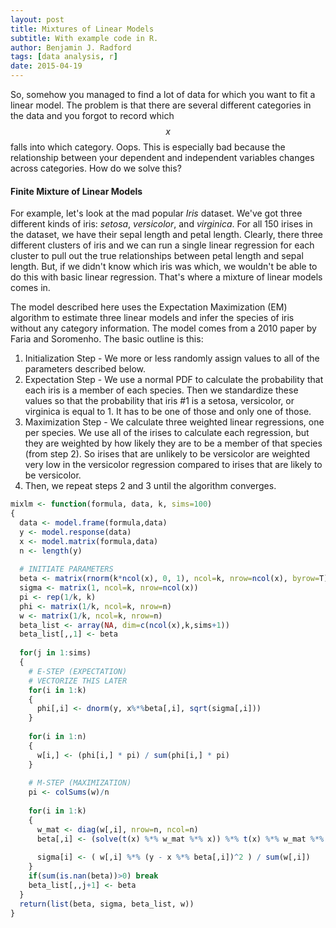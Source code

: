 ```yaml
---
layout: post
title: Mixtures of Linear Models
subtitle: With example code in R.
author: Benjamin J. Radford
tags: [data analysis, r]
date: 2015-04-19
---
```


So, somehow you managed to find a lot of data for which you want to fit a linear model. The problem is that there are several different categories in the data and you forgot to record which $$x$$ falls into which category. Oops. This is especially bad because the relationship between your dependent and independent variables changes across categories. How do we solve this?

<h4>Finite Mixture of Linear Models</h4>
For example, let's look at the mad popular <em>Iris</em> dataset. We've got three different kinds of iris: <em>setosa</em>, <em>versicolor</em>, and <em>virginica</em>. For all 150 irises in the dataset, we have their sepal length and petal length. Clearly, there three different clusters of iris and we can run a single linear regression for each cluster to pull out the true relationships between petal length and sepal length. But, if we didn't know which iris was which, we wouldn't be able to do this with basic linear regression. That's where a mixture of linear models comes in.

The model described here uses the Expectation Maximization (EM) algorithm to estimate three linear models and infer the species of iris without any category information. The model comes from a 2010 paper by Faria and Soromenho. The basic outline is this:

1. Initialization Step - We more or less randomly assign values to all of the parameters described below.
2. Expectation Step - We use a normal PDF to calculate the probability that each iris is a member of each species. Then we standardize these values so that the probability that iris #1 is a setosa, versicolor, or virginica is equal to 1. It has to be one of those and only one of those.
3. Maximization Step - We calculate three weighted linear regressions, one per species. We use all of the irises to calculate each regression, but they are weighted by how likely they are to be a member of that species (from step 2). So irises that are unlikely to be versicolor are weighted very low in the versicolor regression compared to irises that are likely to be versicolor.
4. Then, we repeat steps 2 and 3 until the algorithm converges.

```r
mixlm <- function(formula, data, k, sims=100)
{
  data <- model.frame(formula,data)
  y <- model.response(data)
  x <- model.matrix(formula,data)
  n <- length(y)
  
  # INITIATE PARAMETERS
  beta <- matrix(rnorm(k*ncol(x), 0, 1), ncol=k, nrow=ncol(x), byrow=T)
  sigma <- matrix(1, ncol=k, nrow=ncol(x))
  pi <- rep(1/k, k)
  phi <- matrix(1/k, ncol=k, nrow=n)
  w <- matrix(1/k, ncol=k, nrow=n)
  beta_list <- array(NA, dim=c(ncol(x),k,sims+1))
  beta_list[,,1] <- beta
  
  for(j in 1:sims)
  {
    # E-STEP (EXPECTATION)
    # VECTORIZE THIS LATER
    for(i in 1:k)
    {
      phi[,i] <- dnorm(y, x%*%beta[,i], sqrt(sigma[,i]))
    }
    
    for(i in 1:n)
    {
      w[i,] <- (phi[i,] * pi) / sum(phi[i,] * pi)
    }
  
    # M-STEP (MAXIMIZATION)
    pi <- colSums(w)/n
  
    for(i in 1:k)
    {
      w_mat <- diag(w[,i], nrow=n, ncol=n)
      beta[,i] <- (solve(t(x) %*% w_mat %*% x)) %*% t(x) %*% w_mat %*% y
      
      sigma[i] <- ( w[,i] %*% (y - x %*% beta[,i])^2 ) / sum(w[,i])
    }
    if(sum(is.nan(beta))>0) break
    beta_list[,,j+1] <- beta
  }
  return(list(beta, sigma, beta_list, w))
}
```